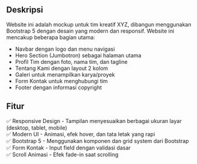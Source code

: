 ## Deskripsi
Website ini adalah mockup untuk tim kreatif XYZ, dibangun menggunakan Bootstrap 5 dengan desain yang modern dan responsif. Website ini mencakup beberapa bagian utama:

- Navbar dengan logo dan menu navigasi
- Hero Section (Jumbotron) sebagai halaman utama
- Profil Tim dengan foto, nama tim, dan tagline
- Tentang Kami dengan layout 2 kolom
- Galeri untuk menampilkan karya/proyek
- Form Kontak untuk menghubungi tim
- Footer dengan informasi copyright

## Fitur
✅ Responsive Design - Tampilan menyesuaikan berbagai ukuran layar (desktop, tablet, mobile)  
✅ Modern UI - Animasi, efek hover, dan tata letak yang rapi  
✅ Bootstrap 5 - Menggunakan komponen dan grid system dari Bootstrap  
✅ Form Kontak - Input field dengan validasi dasar  
✅ Scroll Animasi - Efek fade-in saat scrolling  
